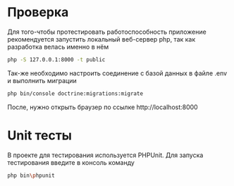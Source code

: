 # Проверка
Для того-чтобы протестировать работоспособность приложение рекомендуется запустить локальный веб-сервер php, так как разработка велась именно в нём
```bash
php -S 127.0.0.1:8000 -t public
```

Так-же необходимо настроить соединение с базой данных в файле .env и выполнить миграции
```bash
php bin/console doctrine:migrations:migrate
```
После, нужно открыть браузер по ссылке http://localhost:8000

# Unit тесты
В проекте для тестирования используется PHPUnit.
Для запуска тестирования введите в консоль команду
```bash
php bin\phpunit
```